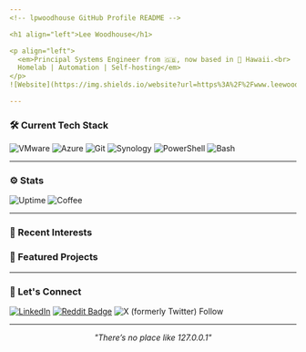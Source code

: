 ```yaml
---
<!-- lpwoodhouse GitHub Profile README -->

<h1 align="left">Lee Woodhouse</h1>

<p align="left">
  <em>Principal Systems Engineer from 🇬🇧, now based in 🌴 Hawaii.<br>
  Homelab | Automation | Self-hosting</em>
</p>
![Website](https://img.shields.io/website?url=https%3A%2F%2Fwww.leewoodhouse.com)

---
```


### 🛠️ Current Tech Stack

![VMware](https://img.shields.io/badge/-VMware-607078?style=flat&logo=vmware&logoColor=white)
![Azure](https://img.shields.io/badge/-Azure-0078D4?style=flat&logo=microsoftazure&logoColor=white)
![Git](https://img.shields.io/badge/-Git-F05032?style=flat&logo=git&logoColor=white)
![Synology](https://img.shields.io/badge/-Synology-7D7D7D?style=flat&logo=synology&logoColor=white)
![PowerShell](https://img.shields.io/badge/-PowerShell-5391FE?style=flat&logo=powershell&logoColor=white)
![Bash](https://img.shields.io/badge/-Bash-4EAA25?style=flat&logo=gnubash&logoColor=white)

---

### ⚙️ Stats

![Uptime](https://img.shields.io/badge/Uptime-99.99%25-brightgreen?style=flat-square&logo=github)
![Coffee](https://img.shields.io/badge/Coffee_Consumed-Over_9000☕-brown?style=flat-square)
<!--
![Containers](https://img.shields.io/badge/Containers-Self_Hosted_Too_Many-orange?style=flat-square)
![Bash_Lines](https://img.shields.io/badge/Bash_Script_Lines-Way_Too_Many-blue?style=flat-square)
![PowerShell_Obsession](https://img.shields.io/badge/PowerShell-Absolutely-blueviolet?style=flat-square)
-->

---

### 💾 Recent Interests

<!--
- Rebuilding things that already work, just because I can 🔁
- Turning YAML into an art form 📜
- Ranting about smart quotes in logs 😤
- Running scripts with `-WhatIf`, then doing it anyway 😏
-->

### 🧰 Featured Projects

<!--
- 📡 `cloudflare_ddns_updater` — DIY dynamic DNS
- 🛡️ `mdatp_onboard` — Microsoft Defender onboarding for Linux
- 📦 `proxmox_vm_state` — Snapshot or shut it down!
- 🧪 `ansible_plugin_proxmox_dynamic_inventory` — Proxmox, but dynamically
-->

---

### 🤝 Let's Connect

[![LinkedIn](https://img.shields.io/badge/LinkedIn-blue?style=flat&logo=linkedin&logoColor=white)](https://www.linkedin.com/in/lpwoodhouse)
[![Reddit Badge](https://img.shields.io/badge/-lpwoodhouse-FF4500?style=flat&logo=Reddit&logoColor=white&link=https://www.reddit.com/user/lpwoodhouse)](https://www.reddit.com/user/lpwoodhouse)
![X (formerly Twitter) Follow](https://img.shields.io/twitter/follow/babswoodhouse)

---

<p align="center">
  <em>"There’s no place like 127.0.0.1"</em>
</p>
